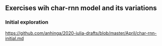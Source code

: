 ## Exercises wih char-rnn model and its variations

### Initial exploration

https://github.com/anhinga/2020-julia-drafts/blob/master/April/char-rnn-initial.md

